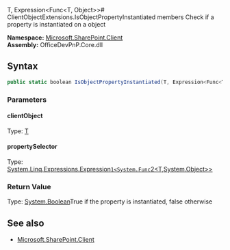T, Expression<Func<T, Object>># ClientObjectExtensions.IsObjectPropertyInstantiated members
Check if a property is instantiated on a object  

**Namespace:** [Microsoft.SharePoint.Client](Microsoft.SharePoint.Client.md)  
**Assembly:** OfficeDevPnP.Core.dll  
## Syntax
```C#
public static boolean IsObjectPropertyInstantiated(T, Expression<Func<T, Object>>)
```
### Parameters
#### clientObject
Type: [T](T.md) 
#### 
#### propertySelector
Type: [System.Linq.Expressions.Expression`1<System.Func`2<T,System.Object>>](System.Linq.Expressions.Expression`1<System.Func`2<T,System.Object>>.md) 
#### 
### Return Value
Type: [System.Boolean](System.Boolean.md)True if the property is instantiated, false otherwise
## See also
- [Microsoft.SharePoint.Client](Microsoft.SharePoint.Client.md)
